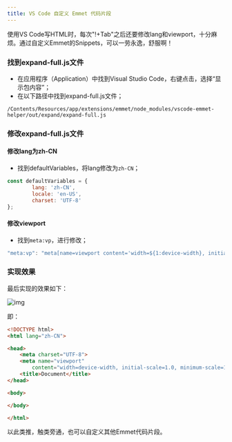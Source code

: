 ```yaml
---
title: VS Code 自定义 Emmet 代码片段
---
```


使用VS Code写HTML时，每次"!+Tab"之后还要修改lang和viewport，十分麻烦。通过自定义Emmet的Snippets，可以一劳永逸，舒服啊！

### 找到expand-full.js文件

- 在应用程序（Application）中找到Visual Studio Code，右键点击，选择“显示包内容”；
- 在以下路径中找到expand-full.js文件；

```
/Contents/Resources/app/extensions/emmet/node_modules/vscode-emmet-helper/out/expand/expand-full.js
```

### 修改expand-full.js文件

#### 修改lang为zh-CN

- 找到defaultVariables，将lang修改为`zh-CN`；

```javascript
const defaultVariables = {
		lang: 'zh-CN',
		locale: 'en-US',
		charset: 'UTF-8'
};
```

#### 修改viewport

- 找到`meta:vp`，进行修改；

```javascript
"meta:vp": "meta[name=viewport content='width=${1:device-width}, initial-scale=${2:1.0}, minimum-scale=${3:1.0}, maximum-scale=${4:1.0}, user-scalable=${5:no}']",
```

### 实现效果

最后实现的效果如下：

![img](https://zhuye-1308301598.file.myqcloud.com/markdown/1582167954494-c2b455b4-40c2-4f0a-a55d-a7370d1e563c.gif)



即：

```html
<!DOCTYPE html>
<html lang="zh-CN">

<head>
    <meta charset="UTF-8">
    <meta name="viewport"
        content="width=device-width, initial-scale=1.0, minimum-scale=1.0, maximum-scale=1.0, user-scalable=no">
    <title>Document</title>
</head>

<body>

</body>

</html>
```

以此类推，触类旁通，也可以自定义其他Emmet代码片段。